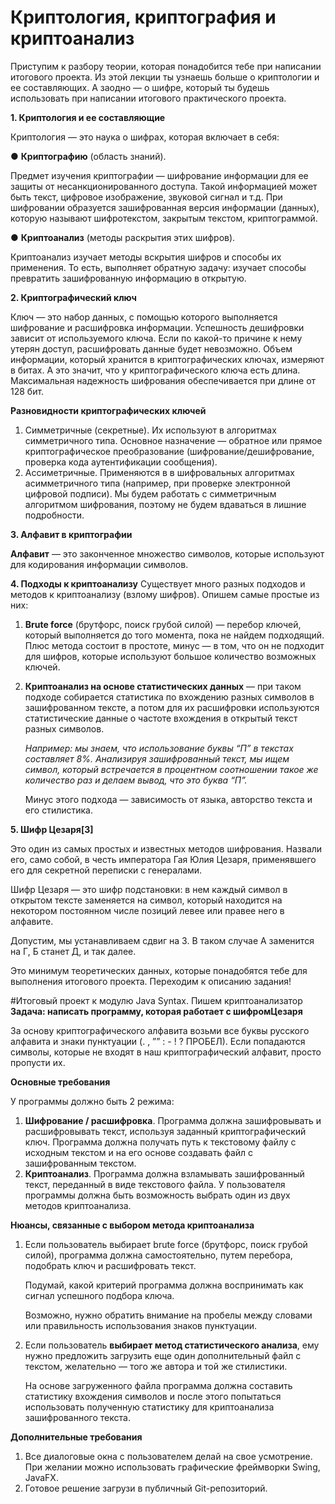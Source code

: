 # Криптология, криптография и криптоанализ

Приступим к разбору теории, которая понадобится тебе при написании итогового
проекта. Из этой лекции ты узнаешь больше о криптологии и ее составляющих. А
заодно — о шифре, который ты будешь использовать при написании итогового
практического проекта.

   **1. Криптология и ее составляющие**

   Криптология — это наука о шифрах, которая включает в себя:
  
   ● **Криптографию** (область знаний).

   Предмет изучения криптографии — шифрование информации для ее защиты от
   несанкционированного доступа. Такой информацией может быть текст, цифровое
   изображение, звуковой сигнал и т.д. При шифровании образуется зашифрованная
   версия информации (данных), которую называют шифротекстом, закрытым текстом,
   криптограммой.
 
   ● **Криптоанализ** (методы раскрытия этих шифров).

   Криптоанализ изучает методы вскрытия шифров и способы их применения. То есть,
   выполняет обратную задачу: изучает способы превратить зашифрованную
   информацию в открытую.

   **2. Криптографический ключ**

   Ключ — это набор данных, с помощью которого выполняется шифрование и
   расшифровка информации. Успешность дешифровки зависит от используемого ключа.
   Если по какой-то причине к нему утерян доступ, расшифровать данные будет
   невозможно.
   Объем информации, который хранится в криптографических ключах, измеряют в
   битах. А это значит, что у криптографического ключа есть длина. Максимальная
   надежность шифрования обеспечивается при длине от 128 бит.
 
   **Разновидности криптографических ключей**

   1. Симметричные (секретные). Их используют в алгоритмах симметричного типа.
      Основное назначение — обратное или прямое криптографическое преобразование
      (шифрование/дешифрование, проверка кода аутентификации сообщения).
   2. Ассиметричные. Применяются в в шифровальных алгоритмах асимметричного типа
      (например, при проверке электронной цифровой подписи).
      Мы будем работать с симметричным алгоритмом шифрования, поэтому не будем
      вдаваться в лишние подробности.
   
   **3. Алфавит в криптографии**

   **Алфавит** — это законченное множество символов, которые используют для
         кодирования информации символов.
   
   **4. Подходы к криптоанализу**
         Существует много разных подходов и методов к криптоанализу (взлому шифров).
         Опишем самые простые из них:
   1. **Brute force** (брутфорс, поиск грубой силой) — перебор ключей, который
         выполняется до того момента, пока не найдем подходящий. Плюс метода состоит в
         простоте, минус — в том, что он не подходит для шифров, которые используют
         большое количество возможных ключей.
   2. **Криптоанализ на основе статистических данных** — при таком подходе
         собирается статистика по вхождению разных символов в зашифрованном тексте, а
         потом для их расшифровки используются статистические данные о частоте вхождения
         в открытый текст разных символов.
   
         _Например: мы знаем, что использование буквы “П” в текстах составляет 8%.
         Анализируя зашифрованный текст, мы ищем символ, который встречается в
         процентном соотношении такое же количество раз и делаем вывод, что это буква
         “П”._

         Минус этого подхода — зависимость от языка, авторство текста и его стилистика. 
   
   **5. Шифр Цезаря[3]**
 
   Это один из самых простых и известных методов шифрования. Назвали его, само
   собой, в честь императора Гая Юлия Цезаря, применявшего его для секретной переписки с генералами.
   
   Шифр Цезаря — это шифр подстановки: в нем каждый символ в открытом тексте
   заменяется на символ, который находится на некотором постоянном числе позиций левее или правее него в алфавите. 
   
   Допустим, мы устанавливаем сдвиг на 3. В таком случае А заменится на Г, Б станет Д, и так далее.
   
Это минимум теоретических данных, которые понадобятся тебе для выполнения итогового проекта. Переходим к описанию задания!

#Итоговый проект к модулю Java Syntax. Пишем криптоанализатор 
**Задача: написать программу, которая работает с шифромЦезаря**
 
За основу криптографического алфавита возьми все буквы русского алфавита и знаки пунктуации (. , ”” : - ! ? ПРОБЕЛ). 
Если попадаются символы, которые не входят в наш криптографический алфавит, просто пропусти их.
         
**Основные требования**
   
У программы должно быть 2 режима: 

   1. **Шифрование / расшифровка**. Программа должна зашифровывать и
         расшифровывать текст, используя заданный криптографический ключ.
         Программа должна получать путь к текстовому файлу с исходным текстом и на его
         основе создавать файл с зашифрованным текстом.
   2. **Криптоанализ**. Программа должна взламывать зашифрованный текст, переданный
             в виде текстового файла. У пользователя программы должна быть возможность
             выбрать один из двух методов криптоанализа.

   **Нюансы, связанные с выбором метода криптоанализа**

   1. Если пользователь выбирает brute force (брутфорс, поиск грубой силой), 
         программа должна самостоятельно, путем перебора, подобрать ключ и расшифровать текст.
   
         Подумай, какой критерий программа должна воспринимать как сигнал успешного подбора ключа.

         Возможно, нужно обратить внимание на пробелы между словами или правильность
         использования знаков пунктуации.

   2. Если пользователь **выбирает метод статистического анализа**, ему нужно
   предложить загрузить еще один дополнительный файл с текстом, желательно — того
   же автора и той же стилистики.
   
      На основе загруженного файла программа должна составить статистику вхождения
      символов и после этого попытаться использовать полученную статистику для
      криптоанализа зашифрованного текста.
   

   **Дополнительные требования**
   1. Все диалоговые окна с пользователем делай на свое усмотрение. При желании 
   можно использовать графические фреймворки Swing, JavaFX.
   3. Готовое решение загрузи в публичный Git-репозиторий.